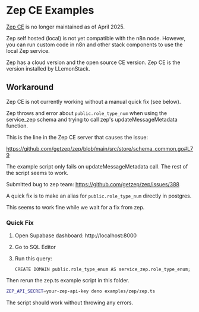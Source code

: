 # Zep CE Examples

[Zep CE](https://github.com/getzep/zep) is no longer maintained as of April 2025.

Zep self hosted (local) is not yet compatible with the n8n node. However, you can run custom code
in n8n and other stack components to use the local Zep service.

Zep has a cloud version and the open source CE version.
Zep CE is the version installed by LLemonStack.

## Workaround

Zep CE is not currently working without a manual quick fix (see below).

Zep throws and error about `public.role_type_num` when using
the service_zep schema and trying to call zep's updateMessageMetadata function.

This is the line in the Zep CE server that causes the issue:

https://github.com/getzep/zep/blob/main/src/store/schema_common.go#L79

The example script only fails on updateMessageMetadata call.
The rest of the script seems to work.

Submitted bug to zep team: https://github.com/getzep/zep/issues/388

A quick fix is to make an alias for `public.role_type_num` directly in postgres.

This seems to work fine while we wait for a fix from zep.

### Quick Fix

1. Open Supabase dashboard: http://localhost:8000
2. Go to SQL Editor
3. Run this query:

   `CREATE DOMAIN public.role_type_enum AS service_zep.role_type_enum;`

Then rerun the zep.ts example script in this folder.

```bash
ZEP_API_SECRET=your-zep-api-key deno examples/zep/zep.ts
```

The script should work without throwing any errors.
